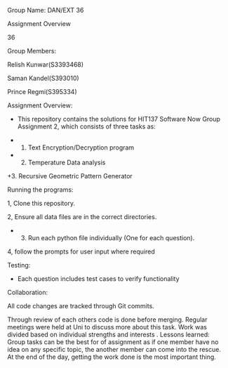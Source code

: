 Group Name: DAN/EXT 36

Assignment Overview

36

Group Members:

Relish Kunwar(S3393468)

 Saman Kandel(S393010)

Prince Regmi(S395334)





Assignment Overview:

+ This repository contains the solutions for HIT137 Software Now Group Assignment 2, which consists of three tasks as:

+ 1. Text Encryption/Decryption program

+ 2. Temperature Data analysis

+3. Recursive Geometric Pattern Generator



Running the programs:

1, Clone this repository.

2, Ensure all data files are in the correct directories.

* 3. Run each python file individually (One for each question).

4, follow the prompts for user input where required 



Testing:

+ Each question includes test cases to verify functionality

Collaboration:

All code changes are tracked through Git commits.

  Through review of each others code is done before merging.
  Regular meetings were held at Uni to discuss more about this task.
  Work was divided based on individual strengths and interests .
  Lessons learned:
  Group tasks can be the best for of assignment as if one member have no idea on any specific topic, the another member can come into the rescue. 
  At the end of the day, getting the work done is the most important thing.
